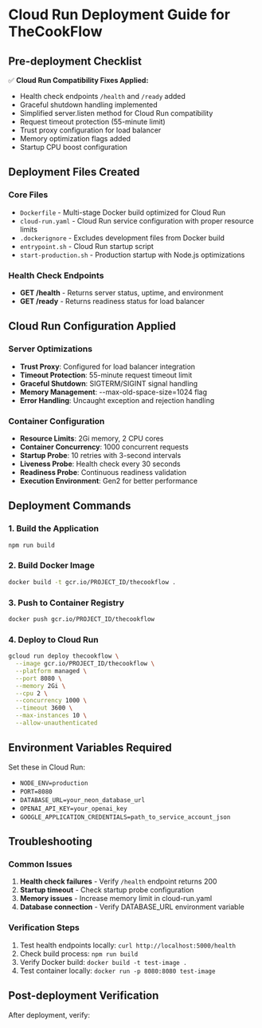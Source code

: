 # Cloud Run Deployment Guide for TheCookFlow

## Pre-deployment Checklist

✅ **Cloud Run Compatibility Fixes Applied:**
- Health check endpoints `/health` and `/ready` added
- Graceful shutdown handling implemented
- Simplified server.listen method for Cloud Run compatibility
- Request timeout protection (55-minute limit)
- Trust proxy configuration for load balancer
- Memory optimization flags added
- Startup CPU boost configuration

## Deployment Files Created

### Core Files
- `Dockerfile` - Multi-stage Docker build optimized for Cloud Run
- `cloud-run.yaml` - Cloud Run service configuration with proper resource limits
- `.dockerignore` - Excludes development files from Docker build
- `entrypoint.sh` - Cloud Run startup script
- `start-production.sh` - Production startup with Node.js optimizations

### Health Check Endpoints
- **GET /health** - Returns server status, uptime, and environment
- **GET /ready** - Returns readiness status for load balancer

## Cloud Run Configuration Applied

### Server Optimizations
- **Trust Proxy**: Configured for load balancer integration
- **Timeout Protection**: 55-minute request timeout limit
- **Graceful Shutdown**: SIGTERM/SIGINT signal handling
- **Memory Management**: --max-old-space-size=1024 flag
- **Error Handling**: Uncaught exception and rejection handling

### Container Configuration
- **Resource Limits**: 2Gi memory, 2 CPU cores
- **Container Concurrency**: 1000 concurrent requests
- **Startup Probe**: 10 retries with 3-second intervals
- **Liveness Probe**: Health check every 30 seconds
- **Readiness Probe**: Continuous readiness validation
- **Execution Environment**: Gen2 for better performance

## Deployment Commands

### 1. Build the Application
```bash
npm run build
```

### 2. Build Docker Image
```bash
docker build -t gcr.io/PROJECT_ID/thecookflow .
```

### 3. Push to Container Registry
```bash
docker push gcr.io/PROJECT_ID/thecookflow
```

### 4. Deploy to Cloud Run
```bash
gcloud run deploy thecookflow \
  --image gcr.io/PROJECT_ID/thecookflow \
  --platform managed \
  --port 8080 \
  --memory 2Gi \
  --cpu 2 \
  --concurrency 1000 \
  --timeout 3600 \
  --max-instances 10 \
  --allow-unauthenticated
```

## Environment Variables Required

Set these in Cloud Run:
- `NODE_ENV=production`
- `PORT=8080`
- `DATABASE_URL=your_neon_database_url`
- `OPENAI_API_KEY=your_openai_key`
- `GOOGLE_APPLICATION_CREDENTIALS=path_to_service_account_json`

## Troubleshooting

### Common Issues
1. **Health check failures** - Verify `/health` endpoint returns 200
2. **Startup timeout** - Check startup probe configuration
3. **Memory issues** - Increase memory limit in cloud-run.yaml
4. **Database connection** - Verify DATABASE_URL environment variable

### Verification Steps
1. Test health endpoints locally: `curl http://localhost:5000/health`
2. Check build process: `npm run build`
3. Verify Docker build: `docker build -t test-image .`
4. Test container locally: `docker run -p 8080:8080 test-image`

## Post-deployment Verification

After deployment, verify:
